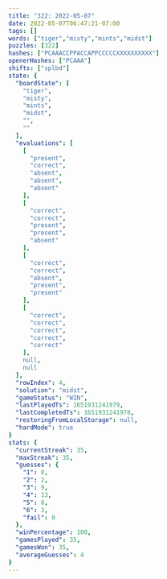 ```yaml
---
title: "322: 2022-05-07"
date: 2022-05-07T06:47:21-07:00
tags: []
words: ["tiger","misty","mints","midst"]
puzzles: [322]
hashes: ["PCAAACCPPACCAPPCCCCCXXXXXXXXXX"]
openerHashes: ["PCAAA"]
shifts: ["splbd"]
state: {
  "boardState": [
    "tiger",
    "misty",
    "mints",
    "midst",
    "",
    ""
  ],
  "evaluations": [
    [
      "present",
      "correct",
      "absent",
      "absent",
      "absent"
    ],
    [
      "correct",
      "correct",
      "present",
      "present",
      "absent"
    ],
    [
      "correct",
      "correct",
      "absent",
      "present",
      "present"
    ],
    [
      "correct",
      "correct",
      "correct",
      "correct",
      "correct"
    ],
    null,
    null
  ],
  "rowIndex": 4,
  "solution": "midst",
  "gameStatus": "WIN",
  "lastPlayedTs": 1651931241979,
  "lastCompletedTs": 1651931241978,
  "restoringFromLocalStorage": null,
  "hardMode": true
}
stats: {
  "currentStreak": 35,
  "maxStreak": 35,
  "guesses": {
    "1": 0,
    "2": 2,
    "3": 9,
    "4": 13,
    "5": 8,
    "6": 3,
    "fail": 0
  },
  "winPercentage": 100,
  "gamesPlayed": 35,
  "gamesWon": 35,
  "averageGuesses": 4
}
---
```


<!-- more -->
